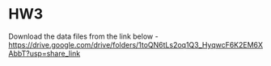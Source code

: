 # HW3
Download the data files from the link below - 
https://drive.google.com/drive/folders/1toQN6tLs2oq1Q3_HyqwcF6K2EM6XAbbT?usp=share_link
